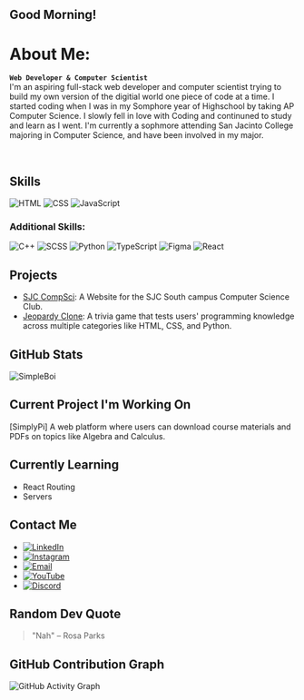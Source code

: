 ## Good Morning!

# About Me:
**`Web Developer & Computer Scientist`**<br/>
I'm an aspiring full-stack web developer and computer scientist trying to build my own version of the digitial world
one piece of code at a time. I started coding when I was in my Somphore year of Highschool by taking AP Computer Science.
I slowly fell in love with Coding and continuned to study and learn as I went. I'm currently a sophmore attending San Jacinto College majoring in Computer Science, and have been involved in my major. 

<br/>

## Skills
![HTML](https://img.shields.io/badge/HTML-E34F26?style=for-the-badge&logo=html5&logoColor=white)
![CSS](https://img.shields.io/badge/CSS-1572B6?style=for-the-badge&logo=css3&logoColor=white)
![JavaScript](https://img.shields.io/badge/JavaScript-F7DF1E?style=for-the-badge&logo=javascript&logoColor=black)

### Additional Skills:
![C++](https://img.shields.io/badge/C++-00599C?style=for-the-badge&logo=c%2B%2B&logoColor=white)
![SCSS](https://img.shields.io/badge/SCSS-CC6699?style=for-the-badge&logo=sass&logoColor=white)
![Python](https://img.shields.io/badge/Python-3776AB?style=for-the-badge&logo=python&logoColor=white)
![TypeScript](https://img.shields.io/badge/TypeScript-3178C6?style=for-the-badge&logo=typescript&logoColor=white)
![Figma](https://img.shields.io/badge/Figma-F24E1E?style=for-the-badge&logo=figma&logoColor=white)
![React](https://img.shields.io/badge/React-61DAFB?style=for-the-badge&logo=react&logoColor=black)

## Projects
- [SJC CompSci](https://github.com/Simpleboi/computer_science_club): A Website for the SJC South campus Computer Science Club.
- [Jeopardy Clone](https://github.com/username/jeopardy-game): A trivia game that tests users' programming knowledge across multiple categories like HTML, CSS, and Python.

## GitHub Stats
![SimpleBoi](https://github-readme-stats.vercel.app/api?username=SimpleBoi&show_icons=true&theme=radical)

## Current Project I'm Working On 
[SimplyPi] A web platform where users can download course materials and PDFs on topics like Algebra and Calculus.

## Currently Learning
- React Routing 
- Servers

## Contact Me
- [![LinkedIn](https://img.shields.io/badge/LinkedIn-%230077B5.svg?style=for-the-badge&logo=linkedin&logoColor=white)](https://www.linkedin.com/in/yourusername)
- [![Instagram](https://img.shields.io/badge/Instagram-E4405F?style=for-the-badge&logo=instagram&logoColor=white)](https://www.instagram.com/n8.p03/)
- [![Email](https://img.shields.io/badge/Email-D14836?style=for-the-badge&logo=gmail&logoColor=white)](mailto:Jv3studios@gmail.com)
- [![YouTube](https://img.shields.io/badge/YouTube-FF0000?style=for-the-badge&logo=youtube&logoColor=white)](https://www.youtube.com/yourchannel)
- [![Discord](https://img.shields.io/badge/Discord-7289DA?style=for-the-badge&logo=discord&logoColor=white)](https://discordapp.com/users/yourdiscordid)

## Random Dev Quote
> "Nah" – Rosa Parks

## GitHub Contribution Graph
![GitHub Activity Graph](https://activity-graph.herokuapp.com/graph?username=SimpleBoi&theme=react-dark)


<!--
Here are some ideas to get you started:

- 🔭 I’m currently working on ...
- 🌱 I’m currently learning ...
- 👯 I’m looking to collaborate on ...
- 🤔 I’m looking for help with ...
- 💬 Ask me about ...
- 📫 How to reach me: ...
- 😄 Pronouns: ...
- ⚡ Fun fact: ...
-->
